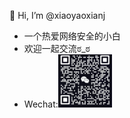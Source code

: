 

👋 Hi, I’m @xiaoyaoxianj

- 一个热爱网络安全的小白
- 欢迎一起交流ಠ_ಠ
- Wechat:<img src="./xiaoyaoj.jpg" style="zoom: 10%;" />

